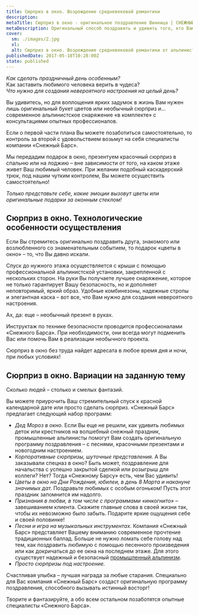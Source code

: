 ```yaml
---
title: Сюрприз в окно. Возрождение средневековой романтики
description: 
metaTitle: Сюрприз в окно - оригинальное поздравление Винница | СНЕЖНЫЙ БАРС
metaDescription: Оригинальный способ поздравить и удивить того, кто Вам дорог это – подарок в окно. Звоните ☎ +38 (097) 970-53-76 для заказа поздравления
cover:
  sm: ./images/2.jpg
  xl: 
  alt: Сюрприз в окно. Возрождение средневековой романтики от альпинистов компании "Снежный Барс" Фото
publishedDate: 2017-05-18T10:28:00Z
state: published    
---
```

_Как сделать праздничный день особенным?_  
Как заставить любимого человека верить в чудеса?  
_Что нужно для создания невероятного настроения на целый день?_

Вы удивитесь, но для воплощения ярких задумок в жизнь Вам нужен лишь оригинальный букет цветов или необычный сюрприз и… современное альпинистское снаряжение «в комплекте» с консультациями опытных профессионалов.

Если о первой части плана Вы можете позаботиться самостоятельно, то контроль за второй с удовольствием возьмут на себя специалисты компании «Снежный Барс».

Мы передадим подарок в окно, презентуем красочный сюрприз в спальню или на лоджию – вне зависимости от того, на каком этаже живет Ваш любимый человек. При желании подобный каскадерский трюк, под нашим чутким контролем, Вы можете осуществить самостоятельно!

_Только представьте себе, какие эмоции вызовут цветы или оригинальные подарки за оконным стеклом!_

## Сюрприз в окно. Технологические особенности осуществления

Если Вы стремитесь оригинально поздравить друга, знакомого или возлюбленного со знаменательным событием, то подарок «цветы в окно» – то, что Вы давно искали.    

Спуск до нужного этажа осуществляется с крыши с помощью профессиональной альпинистской установки, закрепленной с нескольких сторон. На руки Вы получаете лучшее снаряжение, которое не только гарантирует Вашу безопасность, но и дополняет неповторимый, яркий образ. Удобные комбинезоны, надежные стропы и элегантная каска – вот все, что Вам нужно для создания невероятного настроения.

Ах, да: еще – необычный презент в руках.

Инструктаж по технике безопасности проводится профессионалами «Снежного Барса». При необходимости, они всегда могут подменить Вас или помочь Вам в реализации необычного проекта.

Сюрприз в окно без труда найдет адресата в любое время дня и ночи, при любых условиях!

## Сюрприз в окно. Вариации на заданную тему

Сколько людей – столько и смелых фантазий.

Вы можете приурочить Ваш стремительный спуск к красной календарной дате или просто сделать сюрприз. «Снежный Барс» предлагает следующий набор программ:

- _Дед Мороз в окно._ Если Вы еще не решили, как удивить любимых деток или крестников на волшебный снежный праздник, промышленные альпинисты помогут Вам создать оригинальную программу поздравления – с песнями, красочными презентами и новогодним настроением.
- _Корпоративные сюрпризы, шуточные представления._ А Вы заказывали спецназ в окно? Быть может, поздравление для начальства с успешно закрытой сделкой или розыгрыш для коллеги? Нет? Тогда «Снежному Барсу» есть, чем Вас удивить!
- _Цветы в окно_ _на Дни Рождения, юбилеи, в день 8 Марта и накануне значимых дат._ Поздравьте любимых с особым огоньком! Пусть этот праздник запомнится им надолго.
- _Признания в любви, в том числе с программами «инкогнито»_ – завешиванием клиента. Скажите главные слова в своей жизни так, чтобы их невозможно было забыть. Подарите яркие ощущения себе и своей половинке!
- _Песни и игра на музыкальных инструментах._ Компания «Снежный Барс» представляет Вашему вниманию современное прочтение традиционных баллад. Больше не нужно ломать себе голову над тем, как поздравить любимую с помощью песенного произведения или как докричаться до ее окна на последнем этаже. Для этого существует надежный и безопасный [промышленный альпинизм](/promyshlennyi-alpinizm/ "Высотные работы любой сложности").
- _Просто сюрпризы под настроение._

Счастливая улыбка – лучшая награда за любые старания. Специально для Вас компания «Снежный Барс» создаст оригинальную программу поздравления, способного вызывать истинный восторг!

Творите и фантазируйте, а обо всем остальном позаботятся опытные специалисты «Снежного Барса».
